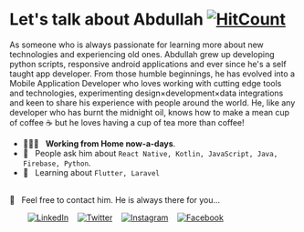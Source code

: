 # Let's talk about Abdullah [![HitCount](http://hits.dwyl.com/iabduul7/iabduul7.svg)](http://hits.dwyl.com/iabduul7/iabduul7)

As someone who is always passionate for learning more about new technologies and experiencing old ones. Abdullah grew up developing python scripts, responsive android applications and ever since he's a self taught app developer. From those humble beginnings, he has evolved into a Mobile Application Developer who loves working with cutting edge tools and technologies, experimenting design×development×data integrations and keen to share his experience with people around the world. He, like any developer who has burnt the midnight oil, knows how to make a mean cup of coffee ☕️ but he loves having a cup of tea more than coffee!

- 👨🏻‍💻 &nbsp; **Working from Home now-a-days**.
- 💬 &nbsp; People ask him about `React Native, Kotlin, JavaScript, Java, Firebase, Python`.
- 📖 &nbsp; Learning about `Flutter, Laravel`

<!-- * 🤝 &nbsp; Contribute to Open Source Projects -->

<br />
📩 &nbsp; Feel free to contact him. He is always there for you...

&nbsp; &nbsp; &nbsp; &nbsp;
[![LinkedIn](https://raw.githubusercontent.com/iabduul7/iabduul7/master/linkedin-icon.png)](https://www.linkedin.com/in/iabduul7/) &nbsp;&nbsp; 
[![Twitter](https://raw.githubusercontent.com/iabduul7/iabduul7/master/twitter-icon.png)](https://twitter.com/iabduul7/) &nbsp;&nbsp; 
[![Instagram](https://raw.githubusercontent.com/iabduul7/iabduul7/master/instagram-icon.png)](https://www.instagram.com/iabduul.7/) &nbsp;&nbsp; 
[![Facebook](https://raw.githubusercontent.com/iabduul7/iabduul7/master/facebook-icon.png)](https://web.facebook.com/iabduul.7/)
